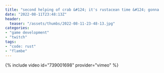 ```yaml
---
title: "second helping of crab &#124; it's rustacean time &#124; gonna put a pincer two more salt into my proverbial code soup &#124; ignore laptop, only code"
date: "2022-08-11T23:48:13Z"
header:
  teaser: "/assets/thumbs/2022-08-11-23-48-13.jpg"
categories:
- "game development"
- "twitch"
tags:
- "code: rust"
- "flambe"
---
```

{% include video id="739001698" provider="vimeo" %}
